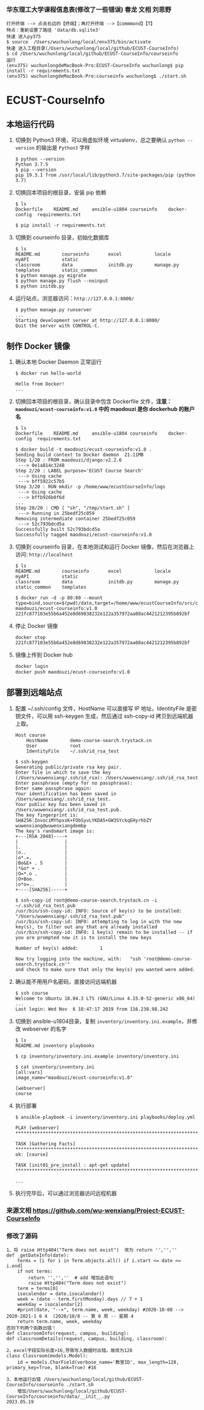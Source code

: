 ### 华东理工大学课程信息表(修改了一些错误)    春龙 文相 刘思野 

```
打开终端 --> 点击右边的【终端】；再打开终端 -->【commmond】【T】
特点：重新设置了路径 'data/db.sqlite3'
快速 进入py375  
$ source  /Users/wuchunlong/local/env375/bin/activate
快速 进入工程目录(/Users/wuchunlong/local/github/ECUST-CourseInfo)
$ cd /Users/wuchunlong/local/github/ECUST-CourseInfo/courseinfo
运行
(env375) wuchunlongdeMacBook-Pro:ECUST-CourseInfo wuchunlong$ pip install -r requirements.txt
(env375) wuchunlongdeMacBook-Pro:courseinfo wuchunlong$ ./start.sh
```

# ECUST-CourseInfo

## 本地运行代码

1. 切换到 Python3 环境，可以用虚拟环境 virtualenv，总之要确认 `python --version` 的输出是 `Python3` 字样

	```console
	$ python --version
	Python 3.7.5
	$ pip --version
	pip 19.3.1 from /usr/local/lib/python3.7/site-packages/pip (python 3.7)
	```

1. 切换回本项目的根目录，安装 pip 依赖

	```console
	$ ls
	Dockerfile    README.md     ansible-u1804 courseinfo    docker-config  requirements.txt

	$ pip install -r requirements.txt
	```

1. 切换到 courseinfo 目录，初始化数据库

	```console
	$ ls
	README.md        courseinfo       excel            locale           myAPI            static
	classroom        data             initdb.py        manage.py        templates        static_common
	$ python manage.py migrate
	$ python manage.py flush --noinput
	$ python initdb.py
	```

1. 运行站点，浏览器访问：`http://127.0.0.1:8000/`

	```console
	$ python manage.py runserver
	...
	Starting development server at http://127.0.0.1:8000/
	Quit the server with CONTROL-C.
	```

## 制作 Docker 镜像

1. 确认本地 Docker Daemon 正常运行

	```console
	$ docker run hello-world

	Hello from Docker!
	...
	```

1. 切换回本项目的根目录，确认目录中包含 Dockerfile 文件，**注意：`maodouzi/ecust-courseinfo:v1.0` 中的 maodouzi 是你 dockerhub 的账户名**

	```console
	$ ls
	Dockerfile    README.md     ansible-u1804 courseinfo    docker-config  requirements.txt

	$ docker build -t maodouzi/ecust-courseinfo:v1.0 .
	Sending build context to Docker daemon  21.11MB
	Step 1/20 : FROM maodouzi/django:v2.2.6
	 ---> 0e1a814c3248
	Step 2/20 : LABEL purpose='ECUST Course Search'
	 ---> Using cache
	 ---> bff5922c57b5
	Step 3/20 : RUN mkdir -p /home/www/ecustCourseInfo/logs
	 ---> Using cache
	 ---> bffb926b0f6d
	...
	Step 20/20 : CMD [ "sh", "/tmp/start.sh" ]
	 ---> Running in 25bedf25c059
	Removing intermediate container 25bedf25c059
	 ---> 52c793bdcd5a
	Successfully built 52c793bdcd5a
	Successfully tagged maodouzi/ecust-courseinfo:v1.0
	```

1. 切换到 courseinfo 目录，在本地测试和运行 Docker 镜像，然后在浏览器上访问: `http://localhost`

	```console
	$ ls
	README.md        courseinfo       excel            locale           myAPI            static
	classroom        data             initdb.py        manage.py        static_common    templates

	$ docker run -d -p 80:80 --mount type=bind,source=$(pwd)/data,target=/home/www/ecustCourseInfo/src/courseinfo/data maodouzi/ecust-courseinfo:v1.0
	221fc877103e55b6a452e8d69838232e122a357972aa08ac4421212395b892bf
	```

1. 停止 Docker 镜像

	```console
	docker stop 221fc877103e55b6a452e8d69838232e122a357972aa08ac4421212395b892bf
	```

1. 镜像上传到 Docker hub

	```bash
	docker login
	docker push maodouzi/ecust-courseinfo:v1.0
	```

## 部署到远端站点

1. 配置 ~/.ssh/config 文件，HostName 可以直接写 IP 地址，IdentityFile 是密钥文件，可以用 ssh-keygen 生成，然后通过 ssh-copy-id 拷贝到远端机器上取。

	```
	Host course
	    HostName        demo-course-search.trystack.cn
	    User            root
	    IdentityFile    ~/.ssh/id_rsa_test
	```

	```console
	$ ssh-keygen
	Generating public/private rsa key pair.
	Enter file in which to save the key (/Users/wuwenxiang/.ssh/id_rsa): /Users/wuwenxiang/.ssh/id_rsa_test
	Enter passphrase (empty for no passphrase):
	Enter same passphrase again:
	Your identification has been saved in /Users/wuwenxiang/.ssh/id_rsa_test.
	Your public key has been saved in /Users/wuwenxiang/.ssh/id_rsa_test.pub.
	The key fingerprint is:
	SHA256:InvociMYhpxxK+FObSyvLYKDA5+GW3SYckqEHyrhbZY wuwenxiang@wuwenxiangdembp
	The key's randomart image is:
	+---[RSA 2048]----+
	|                 |
	|.                |
	|o..              |
	|o*.=.            |
	|Bo&E+ . S        |
	|*&o* + .         |
	|O=*.o .          |
	|O+Boo.           |
	|o*o=..           |
	+----[SHA256]-----+

	$ ssh-copy-id root@demo-course-search.trystack.cn -i ~/.ssh/id_rsa_test.pub
	/usr/bin/ssh-copy-id: INFO: Source of key(s) to be installed: "/Users/wuwenxiang/.ssh/id_rsa_test.pub"
	/usr/bin/ssh-copy-id: INFO: attempting to log in with the new key(s), to filter out any that are already installed
	/usr/bin/ssh-copy-id: INFO: 1 key(s) remain to be installed -- if you are prompted now it is to install the new keys

	Number of key(s) added:        1

	Now try logging into the machine, with:   "ssh 'root@demo-course-search.trystack.cn'"
	and check to make sure that only the key(s) you wanted were added.
	```

1. 确认能不用用户名密码，直接访问远端机器

	```console
	$ ssh course
	Welcome to Ubuntu 18.04.3 LTS (GNU/Linux 4.15.0-52-generic x86_64)
	...
	Last login: Wed Nov  6 18:47:17 2019 from 116.238.98.242
	```

1. 切换到 ansible-u1804目录，复制 `inventory/inventory.ini.example`，并修改 webserver 的名字

	```console
	$ ls
	README.md inventory playbooks

	$ cp inventory/inventory.ini.example inventory/inventory.ini

	$ cat inventory/inventory.ini
	[all:vars]
	image_name="maodouzi/ecust-courseinfo:v1.0"

	[webserver]
	course
	```

1. 执行部署

	```console
	$ ansible-playbook -i inventory/inventory.ini playbooks/deploy.yml

	PLAY [webserver] *****************************************************************************************************************

	TASK [Gathering Facts] ***********************************************************************************************************
	ok: [course]

	TASK [init01_pre_install : apt-get update] ***************************************************************************************

	...
	```

1. 执行完毕后，可以通过浏览器访问远程机器

### 来源文相 https://github.com/wu-wenxiang/Project-ECUST-CourseInfo

### 修改了源码 
```  
1、将 raise Http404("Term does not exist")  改为 return '','',''
def _getDateInfo(date):      
    terms = [i for i in Term.objects.all() if i.start <= date <= i.end]    
    if not terms:
        return '','',''  # add 增加此语句
        raise Http404("Term does not exist")    
    term = terms[0]    
    isocalendar = date.isocalendar()
    week = (date - term.firstMonday).days // 7 + 1
    weekday = isocalendar[2]
    #print(date, "-->", term.name, week, weekday) #2020-10-08 --> 2020-2021-1 6 4  (2020/10/8 -- 第 6 周 -- 星期 4 
    return term.name, week, weekday
否则下列两个函数出错！
def classroomInfo(request, campus, building):   
def classroomDetails(request, campus, building, classroom):

2、excel字段实际长度>16,导致写入数据时出错。故改为128
class Classroom(models.Model):
    id = models.CharField(verbose_name='教室ID', max_length=128, primary_key=True, blank=True) #16

3、本地运行出错 /Users/wuchunlong/local/github/ECUST-CourseInfo/courseinfo ./start.sh  
	增加/Users/wuchunlong/local/github/ECUST-CourseInfo/courseinfo/data/__init__.py
2023.05.19
```
